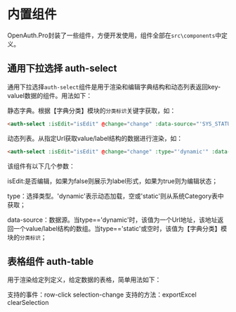 # 内置组件

OpenAuth.Pro封装了一些组件，方便开发使用，组件全部在`src\components`中定义。

## 通用下拉选择 auth-select

通用下拉选择`auth-select`组件是用于渲染和编辑字典结构和动态列表返回key-valuel数据的组件。用法如下：

静态字典。根据【字典分类】模块的`分类标识`关键字获取，如：
```html
<auth-select :isEdit="isEdit" @change="change" :data-source="'SYS_STATUS'" v-model="val" size="mini"></auth-select>
```
动态列表。从指定Url获取value/label结构的数据进行渲染，如：
```html
<auth-select :isEdit="isEdit" @change="change" :type="'dynamic'" :data-source="'/CategoryTypes/Load'" v-model="val" size="mini"></auth-select>
```

该组件有以下几个参数：

isEdit:是否编辑，如果为false则展示为label形式，如果为true则为编辑状态；

type：选择类型。'dynamic'表示动态加载，空或'static'则从系统Category表中获取；

data-source：数据源。当type=='dynamic'时，该值为一个Url地址，该地址返回一个value/label结构的数组。当type=='static'或空时，该值为【字典分类】模块的`分类标识`；


## 表格组件 auth-table

用于渲染给定列定义，给定数据的表格，简单用法如下：
<auth-table ref="tableName" :table-fields="tableFields" :data="dataList" ></auth-table>

支持的事件：row-click selection-change
支持的方法：exportExcel clearSelection